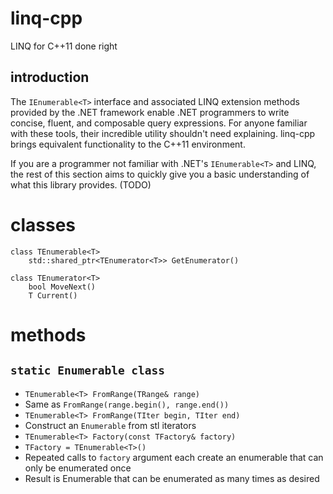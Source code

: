 linq-cpp
========

LINQ for C++11 done right

introduction
------------

The `IEnumerable<T>` interface and associated LINQ extension methods provided by the .NET framework enable .NET programmers to write concise, fluent, and composable query expressions. For anyone familiar with these tools, their incredible utility shouldn't need explaining. linq-cpp brings equivalent functionality to the C++11 environment.

If you are a programmer not familiar with .NET's `IEnumerable<T>` and LINQ, the rest of this section aims to quickly give you a basic understanding of what this library provides. (TODO) 

classes
=======
    class TEnumerable<T>
        std::shared_ptr<TEnumerator<T>> GetEnumerator()
        
    class TEnumerator<T>
        bool MoveNext()
        T Current()

methods
=======
`static Enumerable class`
------------
- `TEnumerable<T> FromRange(TRange& range)`
 - Same as `FromRange(range.begin(), range.end())`
- `TEnumerable<T> FromRange(TIter begin, TIter end)`
 - Construct an `Enumerable` from stl iterators
- `TEnumerable<T> Factory(const TFactory& factory)`
 - `TFactory = TEnumerable<T>()`
 - Repeated calls to `factory` argument each create an enumerable that can only be enumerated once
 - Result is Enumerable that can be enumerated as many times as desired

